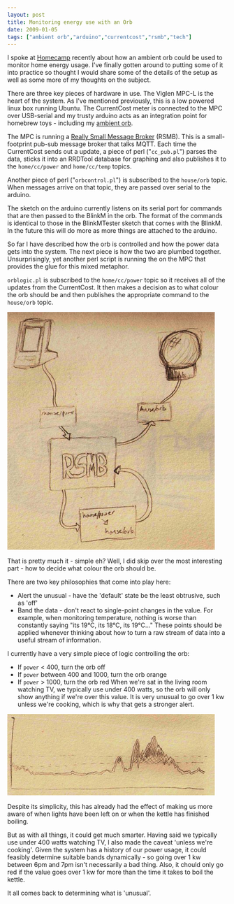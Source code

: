 ```yaml
---
layout: post
title: Monitoring energy use with an Orb
date: 2009-01-05
tags: ["ambient orb","arduino","currentcost","rsmb","tech"]
---
```


I spoke at [Homecamp](/2008/11/30/homecamp-08/) recently about how an ambient orb could be used to monitor home energy usage. I've finally gotten around to putting some of it into practice so thought I would share some of the details of the setup as well as some more of my thoughts on the subject.

There are three key pieces of hardware in use. The Viglen MPC-L is the heart of the system. As I've mentioned previously, this is a low powered linux box running Ubuntu. The CurrentCost meter is connected to the MPC over USB-serial and my trusty arduino acts as an integration point for homebrew toys - including my [ambient orb](/2008/11/25/diy-ambient-orb-redux/).

The MPC is running a [Really Small Message Broker](http://www.alphaworks.ibm.com/tech/rsmb) (RSMB). This is a small-footprint pub-sub message broker that talks MQTT. Each time the CurrentCost sends out a update, a piece of perl ("`cc_pub.pl`") parses the data, sticks it into an RRDTool database for graphing and also publishes it to the `home/cc/power` and `home/cc/temp` topics.

Another piece of perl ("`orbcontrol.pl`") is subscribed to the `house/orb` topic. When messages arrive on that topic, they are passed over serial to the arduino.

The sketch on the arduino currently listens on its serial port for commands that are then passed to the BlinkM in the orb. The format of the commands is identical to those in the BlinkMTester sketch that comes with the BlinkM. In the future this will do more as more things are attached to the arduino.

So far I have described how the orb is controlled and how the power data gets into the system. The next piece is how the two are plumbed together. Unsurprisingly, yet another perl script is running the on the MPC that provides the glue for this mixed metaphor.

`orblogic.pl` is subscribed to the `home/cc/power` topic so it receives all of the updates from the CurrentCost. It then makes a decision as to what colour the orb should be and then publishes the appropriate command to the `house/orb` topic.

![Orb setup sketch](/blog/content/2009/01/orbsetup.jpg "Orb setup sketch")

That is pretty much it - simple eh? Well, I did skip over the most interesting part - how to decide what colour the orb should be.

There are two key philosophies that come into play here:

*   Alert the unusual - have the 'default' state be the least obtrusive, such as 'off'
*   Band the data - don't react to single-point changes in the value. For example, when monitoring temperature, nothing is worse than constantly saying "its 19&deg;C, its 18&deg;C, its 19&deg;C..."
These points should be applied whenever thinking about how to turn a raw stream of data into a useful stream of information.

I currently have a very simple piece of logic controlling the orb:

*   If `power` < 400, turn the orb off
*   If `power` between 400 and 1000, turn the orb orange
*   If `power` > 1000, turn the orb red
When we're sat in the living room watching TV, we typically use under 400 watts, so the orb will only show anything if we're over this value. It is very unusual to go over 1 kw unless we're cooking, which is why that gets a stronger alert.

![powergraph sketch](/blog/content/2009/01/powergraph.jpg "powergraph sketch")

Despite its simplicity, this has already had the effect of making us more aware of when lights have been left on or when the kettle has finished boiling.

But as with all things, it could get much smarter. Having said we typically use under 400 watts watching TV, I also made the caveat 'unless we're cooking'. Given the system has a history of our power usage, it could feasibly determine suitable bands dynamically - so going over 1 kw between 6pm and 7pm isn't necessarily a bad thing. Also, it chould only go red if the value goes over 1 kw for more than the time it takes to boil the kettle.

It all comes back to determining what is 'unusual'. 